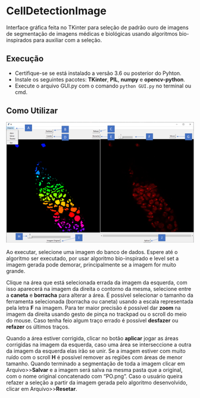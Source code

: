 # CellDetectionImage
Interface gráfica feita no TKinter para seleção de padrão ouro de imagens de segmentação de imagens médicas e biológicas
 usando algoritmos bio-inspirados para auxiliar com a seleção.

## Execução
- Certifique-se se está instalado a versão 3.6 ou posterior do Pyhton.
- Instale os seguintes pacotes: **TKinter**, **PIL**, **numpy** e **opencv-python**.
- Execute o arquivo GUI.py com o comando `python GUI.py` no terminal ou cmd.

## Como Utilizar

![alt text](ReadmeImages/GUI_indicator.png)
<br>

Ao executar, selecione uma imagem do banco de dados. Espere até o algoritmo ser executado, por usar algoritmo 
bio-inspirado e level set a imagem gerada pode demorar, principalmente se a imagem for muito grande.<br>

Clique na área que está selecionada errada da imagem da esquerda, com isso aparecerá na imagem da direita o contorno da 
mesma, selecione entre a **caneta** e **borracha** para alterar a área. É possível selecionar o tamanho da ferramenta 
selecionada (borracha ou caneta) usando a escala representada pela letra **F** na imagem. Para ter maior precisão é possível
 dar **zoom** na imagem da direita usando gesto de pinça no trackpad ou o scroll do meio do mouse.  Caso tenha feio algum 
 traço errado é possível **desfazer** ou **refazer** os últimos traços. <br>
 
Quando a área estiver corrigida, clicar no botão **aplicar** jogar as áreas corrigidas na imagem da esquerda, caso uma área 
se interseccione a outra da imagem da esquerda elas irão se unir. Se a imagem estiver com muito ruído com o scroll **H** é 
possível remover as regiões com áreas de menor tamanho. Quando terminado a segmentação de toda a imagem clicar em 
Arquivo>>**Salvar** e a imagem será salva na mesma pasta que a original, com o nome original concatenado com “PO.png”. Caso 
o usuário queira refazer a seleção a partir da imagem gerada pelo algoritmo desenvolvido, clicar em Arquivo>>**Resetar**.
 